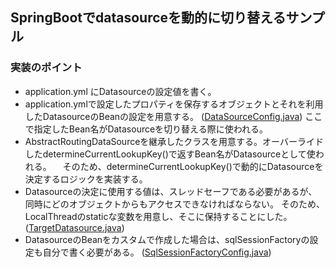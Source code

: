 ## SpringBootでdatasourceを動的に切り替えるサンプル

### 実装のポイント
- application.yml にDatasourceの設定値を書く。
- application.ymlで設定したプロパティを保存するオブジェクトとそれを利用したDatasourceのBeanの設定を用意する。
  ([DataSourceConfig.java](routing_datasource/src/main/java/routing_datasource/conf/DataSourceConfig.java))
  ここで指定したBean名がDatasourceを切り替える際に使われる。
- AbstractRoutingDataSourceを継承したクラスを用意する。オーバーライドしたdetermineCurrentLookupKey()で返すBean名がDatasourceとして使われる。
　そのため、determineCurrentLookupKey()で動的にDatasourceを決定するロジックを実装する。
- Datasourceの決定に使用する値は、スレッドセーフである必要があるが、同時にどのオブジェクトからもアクセスできなければならない。
  そのため、LocalThreadのstaticな変数を用意し、そこに保持することにした。
  ([TargetDatasource.java](routing_datasource/src/main/java/routing_datasource/TargetDatasource.java))
- DatasourceのBeanをカスタムで作成した場合は、sqlSessionFactoryの設定も自分で書く必要がある。
  ([SqlSessionFactoryConfig.java](routing_datasource/src/main/java/routing_datasource/conf/SqlSessionFactoryConfig.java))

